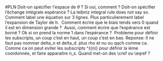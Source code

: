 #PLN 
Doit-on spécifier l'espace de $\theta$ ? Si oui, comment ? 
Doit-on spécifier l’échange intégrale espérance ? La leibniz integral rule does not say so. 
Comment label une équation sur 3 lignes. Plus particulierement label l’expansion de Taylor de h. 
Comment écrire que le biais tends vers 0 quand il est en dimension grande ? 
Aussi, comment écrire que l’espérance est borné ? Ok si on prend la norme 1 dans l’espérance ? 
Probleme pour définir les subscripts, un coup c’est en haut, un coup c’est en bas. Reponse: Il ne faut pas nommer delta_n et delta_d. plus rho et nu ou qqch comme ca. Comme ca on peut eviter les subscripts ^{(n)} pour définir la ième coordonnée, et faire apparaitre n_s. 
Quand met-on des \cref ou \eqref ? 
